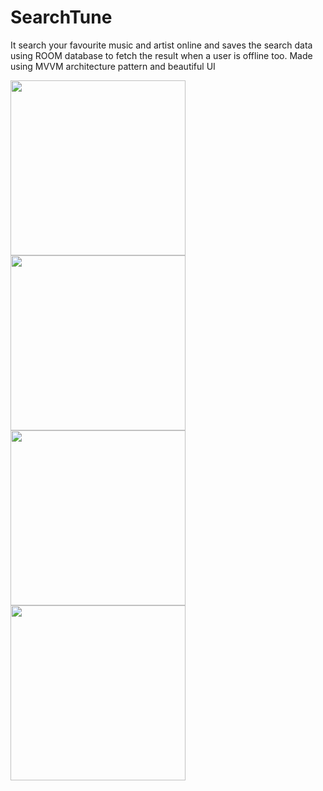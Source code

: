 # SearchTune
It search your favourite music and artist online and saves the search data using ROOM database to fetch the result when a user is offline too. Made using MVVM architecture pattern and beautiful UI

<img src="https://user-images.githubusercontent.com/39986507/83525273-5e5ea500-a502-11ea-80ac-82057e1b345b.png" width="280">   <img src="https://user-images.githubusercontent.com/39986507/83525269-5d2d7800-a502-11ea-987c-5e9e44fc5438.png" width="280"> <img src="https://user-images.githubusercontent.com/39986507/83525266-5c94e180-a502-11ea-8943-a08e4f14cea3.png" width="280"> <img src="https://user-images.githubusercontent.com/39986507/83525263-5b63b480-a502-11ea-808e-bc0ec94fd1b2" width="280">
